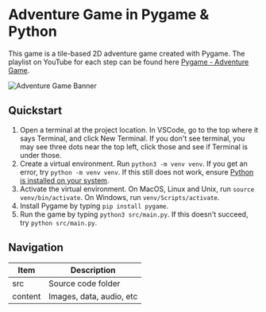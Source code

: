 # Adventure Game in Pygame & Python

This game is a tile-based 2D adventure game created with Pygame. The playlist on YouTube for each step can be found here [Pygame - Adventure Game](https://youtube.com/playlist?list=PLn8cgfOA2qzeXxXe7DBWxX1UR5fJ4MDTb&si=BAjE1NPnPxDdv5rP).

![Adventure Game Banner](https://camo.githubusercontent.com/ce27db9ec79730f44759a37755b6ae782dce817b659bdfe5566834f3e802bce8/68747470733a2f2f616c6578616e6465722d66617272656c6c2e6e7963332e6469676974616c6f6365616e7370616365732e636f6d2f6d656469612f616476656e747572655f67616d655f62616e6e65722e77656270)

## Quickstart

1. Open a terminal at the project location. In VSCode, go to the top where it says Terminal, and click New Terminal. If you don't see terminal, you may see three dots near the top left, click those and see if Terminal is under those.
2. Create a virtual environment. Run `python3 -m venv venv`. If you get an error, try `python -m venv venv`. If this still does not work, ensure [Python is installed on your system](https://www.python.org/downloads/).
3. Activate the virtual environment. On MacOS, Linux and Unix, run `source venv/bin/activate`. On Windows, run `venv/Scripts/activate`.
4. Install Pygame by typing `pip install pygame`.
5. Run the game by typing `python3 src/main.py`. If this doesn't succeed, try `python src/main.py`.

## Navigation

| Item    | Description |
|---------|-------------|
| src     | Source code folder |
| content | Images, data, audio, etc |